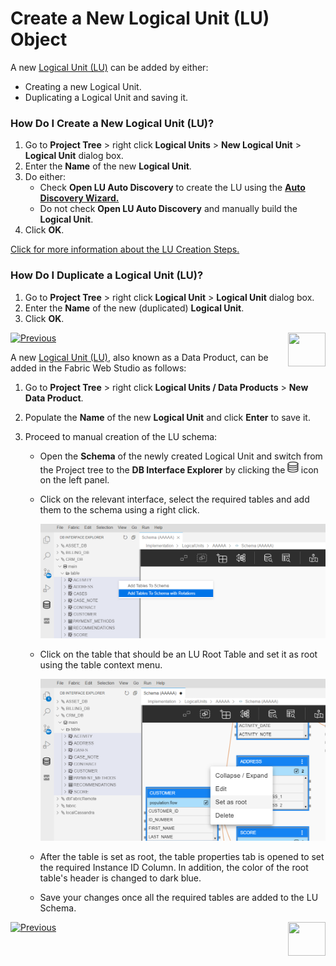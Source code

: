 # Create a New Logical Unit (LU) Object

<studio>

A new [Logical Unit (LU)](/articles/03_logical_units/01_LU_overview.md) can be added by either:

* Creating a new Logical Unit.
* Duplicating a Logical Unit and saving it. 

### How Do I Create a New Logical Unit (LU)?
1. Go to **Project Tree** > right click **Logical Units** > **New Logical Unit** > **Logical Unit** dialog box. 
2. Enter the **Name** of the new **Logical Unit**. 
3. Do either: 
    * Check **Open LU Auto Discovery** to create the LU using the [**Auto Discovery Wizard.**](/articles/03_logical_units/06_auto_discovery_wizard.md) 
    * Do not check **Open LU Auto Discovery** and manually build the **Logical Unit**. 
4. Click **OK**.

[Click for more information about the LU Creation Steps.](/articles/03_logical_units/02_create_a_logical_unit_flow.md)

### How Do I Duplicate a Logical Unit (LU)?

1. Go to **Project Tree** > right click **Logical Unit** > **Logical Unit** dialog box. 
2. Enter the **Name** of the new (duplicated) **Logical Unit**. 
3. Click **OK**.  

[![Previous](/articles/images/Previous.png)](/articles/03_logical_units/04_LU_properties.md)[<img align="right" width="60" height="54" src="/articles/images/Next.png">](/articles/03_logical_units/06_auto_discovery_wizard.md)

</studio>

<web>

A new [Logical Unit (LU)](/articles/03_logical_units/01_LU_overview.md), also known as a Data Product, can be added in the Fabric Web Studio as follows:

1. Go to **Project Tree** > right click **Logical Units / Data Products** > **New Data Product**. 

2. Populate the **Name** of the new **Logical Unit** and click **Enter** to save it.

3. Proceed to manual creation of the LU schema:

   * Open the **Schema** of the newly created Logical Unit and switch from the Project tree to the **DB Interface Explorer** by clicking the <img src="../04_fabric_studio/images/web/datasource_explorer.png" style="zoom:67%;" /> icon on the left panel.

   * Click on the relevant interface, select the required tables and add them to the schema using a right click.

     ![](images/web/5_create_lu_schema.PNG)

   * Click on the table that should be an LU Root Table and set it as root using the table context menu.

     ![](images/web/5_create_lu_schema_set_root.PNG)

   * After the table is set as root, the table properties tab is opened to set the required Instance ID Column. In addition, the color of the root table's header is changed to dark blue.

   * Save your changes once all the required tables are added to the LU Schema.

</web>

[![Previous](/articles/images/Previous.png)](04_LU_properties.md)[<img align="right" width="60" height="54" src="/articles/images/Next.png">](09_add_table_to_a_schema.md)

